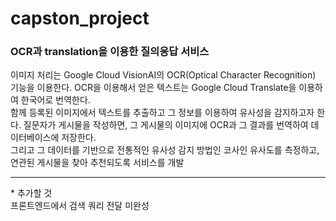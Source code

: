 # capston_project
<h3>OCR과 translation을 이용한 질의응답 서비스</h3>
<p>
  이미지 처리는 Google Cloud VisionAI의 OCR(Optical Character Recognition) 기능을 이용한다. OCR을 이용해서 얻은 텍스트는 Google Cloud Translate을 이용하여 한국어로 번역한다.<br>
  함께 등록된 이미지에서 텍스트를 추출하고 그 정보를 이용하여 유사성을 감지하고자 한다. 질문자가 게시물을 작성하면, 그 게시물의 이미지에 OCR과 그 결과를 번역하여 데이터베이스에 저장한다.<br>
  그리고 그 데이터를 기반으로 전통적인 유사성 감지 방법인 코사인 유사도를 측정하고, 연관된 게시물을 찾아 추천되도록 서비스를 개발
</p>
<hr>
<p>* 추가할 것<br> 프론트엔드에서 검색 쿼리 전달 미완성<br></p>
